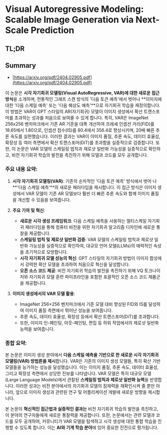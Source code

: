 # Visual Autoregressive Modeling: Scalable Image Generation via Next-Scale Prediction
## TL;DR
## Summary
- [https://arxiv.org/pdf/2404.02905.pdf](https://arxiv.org/pdf/2404.02905.pdf)

이 논문은 **시각 자기회귀 모델링(Visual AutoRegressive, VAR)에 대한 새로운 접근 방식**을 소개하며, 전통적인 그래프 스캔 방식의 '다음 토큰 예측'에서 벗어나 **이미지에 대한 '다음 스케일 예측' 또는 '다음 해상도 예측'**으로 자기회귀 학습을 재정의합니다. 이 방법은 VAR이 GPT 스타일의 AR(자기회귀) 모델이 이미지 생성에서 확산 트랜스포머를 초과하는 성과를 처음으로 보여줄 수 있게 합니다. 특히, VAR은 ImageNet 256x256 벤치마크에서 기존 AR 기준을 대폭 개선하여 프레셰 인셉션 거리(FID)를 18.65에서 1.80으로, 인셉션 점수(IS)를 80.4에서 356.4로 향상시키며, 20배 빠른 추론 속도를 실현했습니다. 이러한 결과는 VAR이 이미지 품질, 추론 속도, 데이터 효율성, 확장성 등 여러 측면에서 확산 트랜스포머(DiT)를 초과함을 실증적으로 검증합니다. 또한, 이 논문은 VAR 모델의 스케일링 법칙과 제로샷 일반화 가능성을 실증적으로 확인하고, 비전 자기회귀 학습의 발전을 촉진하기 위해 모델과 코드를 모두 공개합니다.

### 주요 내용 요약:
1. **시각 자기회귀 모델링(VAR)**: 기존의 순차적인 '다음 토큰 예측' 방식에서 벗어 나 **'다음 스케일 예측'**의 새로운 패러다임을 제시합니다. 이 접근 방식은 이미지 생성에서 VAR 모델이 기존 AR 모델보다 훨씬 더 빠른 추론 속도와 함께 이미지 품질을 개선할 수 있음을 보여줍니다.

2. **주요 기여 및 혁신**:
   - **새로운 시각 생성 프레임워크**: 다음 스케일 예측을 사용하는 멀티스케일 자기회귀 패러다임을 통해 컴퓨터 비전을 위한 자기회귀 알고리즘 디자인에 새로운 통찰을 제공합니다.
   - **스케일링 법칙 및 제로샷 일반화 검증**: VAR 모델의 스케일링 법칙과 제로샷 일반화 가능성을 실증적으로 확인하여, 대규모 언어 모델(LLMs)의 매력적인 속성을 초기적으로 모방합니다.
   - **시각 자기회귀 모델 성능의 혁신**: GPT 스타일의 자기회귀 방법이 이미지 합성에서 강력한 확산 모델을 초과하여 처음으로 혁신을 달성합니다.
   - **오픈 소스 코드 제공**: 비전 자기회귀 학습의 발전을 촉진하기 위해 VQ 토크나이저와 자기회귀 모델 훈련 파이프라인을 포함한 포괄적인 오픈 소스 코드 제품군을 제공합니다.

3. **이미지 생성에서의 VAR 모델 활용**:
   - ImageNet 256×256 벤치마크에서 기준 모델 대비 향상된 FID와 IS를 달성하여 이미지 품질 측면에서 뛰어난 성능을 보여줍니다.
   - 추론 속도, 데이터 효율성, 확장성 등에서 확산 트랜스포머(DiT)를 초과합니다. 
   - 또한, 이미지 인-페인팅, 아웃-페인팅, 편집 등 하위 작업에서의 제로샷 일반화 능력을 보여줍니다.

### 종합 요약:
본 논문은 이미지 생성 분야에서 **다음 스케일 예측을  기반으로 한 새로운 시각 자기회귀 모델링(VAR) 방법론을 제시**합니다. VAR은 기존의 이미지 생성 모델들, 특히 확산 기반 모델들을 능가하는 성능을 달성했습니다. 이는 이미지 품질, 추론 속도, 데이터 효율성, 그리고 확장성 측면에서 상당한 진보를 나타냅니다. VAR 모델은 특히 대규모 모델(Large Language Models)에서 관찰된 **스케일링 법칙과 제로샷 일반화 능력**을 반영합니다. 이러한 성과는 비전 분야에서의 자기회귀 모델의 잠재력을 재확인시켜 줄 뿐만 아니라, 앞으로 이미지 생성과 관련된 연구 및 어플리케이션 개발에 새로운 방향을 제시합니다.

본 논문의 **혁신적인 접근법과 실증적인 결과는** 비전 자기회귀 학습의 발전을 촉진하고, 이 분야의 연구자들에게 새로운 통찰력을 제공합니다. 또한, 논문에서는 관련 모델과 코드를 모두 공개하여, 커뮤니티가 VAR 모델을 탐색하고 시각 생성에 대한 통합 학습을 진행할 수 있도록 합니다. 이는 **AI와 기계 학습 분야**에 있어 중요한 진전으로 평가됩니다.